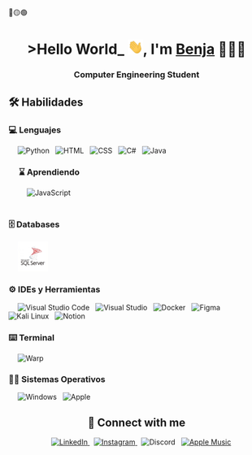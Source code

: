 <div>
🔴🟡🟢
  
</div>

<!-- <p align="center">
  <img src="https://github.com/thompsonemerson/thompsonemerson/raw/master/cover-thompson.png" height="200"/> 
</p> -->
<h1 align="center"> >Hello World_ <img src="https://raw.githubusercontent.com/ABSphreak/ABSphreak/master/gifs/Hi.gif" width="30px">, I'm <a href="https://github.com/benjaminvalenzuela">Benja<a> 👨🏻‍💻</h1>
<h3 align="center">Computer Engineering Student</h3>

## 🛠️ Habilidades

### 💻 Lenguajes

<p align="left">
  &emsp;
    <img width="58px" title="Python" src="https://github.com/pheralb/svgl/blob/main/static/library/python.svg"/>  
  &nbsp;
    <img width="50px" title="HTML" src="https://github.com/pheralb/svgl/blob/main/static/library/html5.svg"/>
  &nbsp;
     <img width="58px" title="CSS" src="https://github.com/pheralb/svgl/blob/main/static/library/css.svg"/>
  &nbsp;
    <img width="53px" title="C#" src="https://github.com/pheralb/svgl/blob/main/static/library/csharp.svg"/>
  &nbsp;
    <img width="58px" title="Java" src="https://skillicons.dev/icons?i=java&perline=10"/>
</p>

### &emsp; ⌛ Aprendiendo
<p align="left">
  &emsp;
  &emsp;
    <img width="60px" title="JavaScript" src="https://skillicons.dev/icons?i=js&perline=10"/>
</p>

### <br>🗄️ Databases
<p align="left">
  &emsp;
    <a>
      <img width="60px" title="SQL Server" src="https://github.com/Scar1109/skill-icons/blob/Scar1109/icons/microsoftSQL.svg"> 
    </a>
 </p>

 ### ⚙️ IDEs y Herramientas
<p align="left">
  &emsp;
      <img alt="Visual Studio Code" width="55px" title="Visual Studio Code" src="https://github.com/pheralb/svgl/blob/main/static/library/vscode.svg">
  &nbsp;
      <img alt="Visual Studio" width="60px" title="Visual Studio" src="https://github.com/pheralb/svgl/blob/main/static/library/visual-studio.svg">
  &nbsp;
      <img alt="Docker" width="60px" title="Docker" src="https://github.com/pheralb/svgl/blob/main/static/library/docker.svg">
  &nbsp;
      <img alt="Figma" width="38px" title="Figma" src="https://github.com/pheralb/svgl/blob/main/static/library/figma.svg">  
  &nbsp;
      <img alt="Kali Linux" width="60px" title="Kali Linux" src="https://skillicons.dev/icons?i=kali&perline=10">  
  &nbsp;
        <img alt="Notion" width="60px" title="Notion" src="https://skillicons.dev/icons?i=notion&perline=10">   
</p>

 ### ⌨️ Terminal

<p>
   &emsp;
        <img alt="Warp" width="67px" title="Warp" src="https://user-images.githubusercontent.com/85056161/221151383-dee5374b-03d9-4548-a0fd-35dfc7ea0f5b.png">
</p>

 ### 👨‍💻 Sistemas Operativos
 
<p>
  &emsp;
    <a>
      <img alt="Windows" width="50px" title="Windows" src="https://github.com/pheralb/svgl/blob/main/static/library/windows.svg">
    </a>
  &nbsp;
    <a>
      <img alt="Apple" width="50px" title="Apple" src="https://github.com/pheralb/svgl/blob/main/static/library/apple_dark.svg">
    </a>
</p>

### <h2 align="center"> 👥 Connect with me </h2>

<p align="center">
  &emsp;
  <a href="https://www.linkedin.com/in/benjam%C3%ADn-valenzuela-aedo-41625a254/">
    <img alt="LinkedIn" width="60px" title="LinkedIn" src="https://uxwing.com/wp-content/themes/uxwing/download/brands-and-social-media/linkedin-app-icon.png">
  </a>
  &nbsp;
  <a href="https://www.instagram.com/benjaminvalenzuelaa_/">
    <img alt="Instagram" width="60px" title="Usuario instagram: benjaminvalenzuelaa_" src="https://scontent.fscl8-1.fna.fbcdn.net/v/t39.8562-6/281121690_1405565156561528_5410302815916975490_n.png?_nc_cat=100&ccb=1-7&_nc_sid=f537c7&_nc_ohc=ot5Jhvyt0DUQ7kNvwHwqmYA&_nc_oc=Adn6IqdTym_O4Gom7pu9_nuTNgAaKCTs5YkHNY6Pc5TvEfGtfExhGh-6L6lCXmY46-0&_nc_zt=14&_nc_ht=scontent.fscl8-1.fna&_nc_gid=Wj7WaztUKu1bqX5rdVr2AQ&oh=00_AfQjLXr5KL2AKD24_Q04aqiegbhajcf9VIOioJ57wj7LeQ&oe=6873AC3E">
  </a>
  &nbsp;
  <a>
    <img alt="Discord" width="60px" title="Usuario discord: benjaminvalenzuelaa_" src="https://skillicons.dev/icons?i=discord&perline=10">
  </a>
  &nbsp;
  <a href="https://music.apple.com/profile/benjaminvalenzuelaa">
    <img alt="Apple Music" width="60px" title="Apple Music" src="https://github.com/pheralb/svgl/blob/main/static/library/apple-music-icon.svg">
  </a>
</p>
